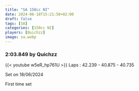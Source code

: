 ```yaml
---
title: "SA 150cc NI"
date: 2024-06-18T15:21:58+02:00
draft: false
tags: [SA]
categories: [150cc NI]
players: [Quichzz]
image: sa.webp
---
```

### 2:03.849 by Quichzz

{{< youtube w5eR_hp761U >}}
Laps : 42.239 - 40.875 - 40.735

Set on 18/06/2024

First time set